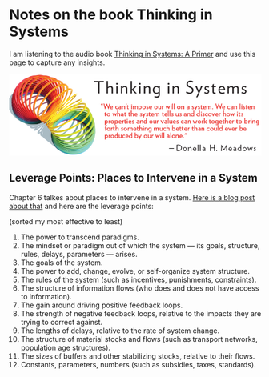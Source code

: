 # Notes on the book Thinking in Systems

I am listening to the audio book [Thinking in Systems: A Primer](1) and use this page to capture any insights.

![thinking-in-systems.png](thinking-in-systems.png)


## Leverage Points: Places to Intervene in a System
Chapter 6 talkes about places to intervene in a system. [Here is a blog post about that](2) and here are the leverage points:

(sorted my most effective to least)

1. The power to transcend paradigms.
1. The mindset or paradigm out of which the system — its goals, structure, rules, delays, parameters — arises.
1. The goals of the system.
1. The power to add, change, evolve, or self-organize system structure.
1. The rules of the system (such as incentives, punishments, constraints).
1. The structure of information flows (who does and does not have access to information).
1. The gain around driving positive feedback loops.
1. The strength of negative feedback loops, relative to the impacts they are trying to correct against.
1. The lengths of delays, relative to the rate of system change.
1. The structure of material stocks and flows (such as transport networks, population age structures).
1. The sizes of buffers and other stabilizing stocks, relative to their flows.
1. Constants, parameters, numbers (such as subsidies, taxes, standards).

[1]: https://www.amazon.com/Thinking-Systems-Donella-H-Meadows/dp/1603580557
[2]: https://donellameadows.org/archives/leverage-points-places-to-intervene-in-a-system/
